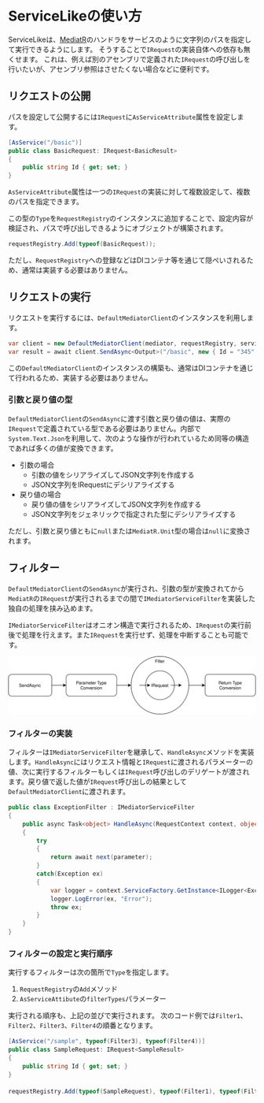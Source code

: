 # ServiceLikeの使い方

ServiceLikeは、[MediatR]のハンドラをサービスのように文字列のパスを指定して実行できるようにします。
そうすることで`IRequest`の実装自体への依存も無くせます。
これは、例えば別のアセンブリで定義された`IRequest`の呼び出しを行いたいが、アセンブリ参照はさせたくない場合などに便利です。

## リクエストの公開

パスを設定して公開するには`IRequest`に`AsServiceAttribute`属性を設定します。

```cs
[AsService("/basic")]
public class BasicRequest: IRequest<BasicResult>
{
    public string Id { get; set; }
}
```

`AsServiceAttribute`属性は一つの`IRequest`の実装に対して複数設定して、複数のパスを指定できます。

この型の`Type`を`RequestRegistry`のインスタンスに追加することで、設定内容が検証され、パスで呼び出しできるようにオブジェクトが構築されます。

```cs
requestRegistry.Add(typeof(BasicRequest));
```

ただし、`RequestRegistry`への登録などはDIコンテナ等を通じて隠ぺいされるため、通常は実装する必要はありません。

## リクエストの実行

リクエストを実行するには、`DefaultMediatorClient`のインスタンスを利用します。

```cs
var client = new DefaultMediatorClient(mediator, requestRegistry, serviceFactory);
var result = await client.SendAsync<Output>("/basic", new { Id = "345" });
```

この`DefaultMediatorClient`のインスタンスの構築も、通常はDIコンテナを通じて行われるため、実装する必要はありません。

### 引数と戻り値の型

`DefaultMediatorClient`の`SendAsync`に渡す引数と戻り値の値は、実際の`IRequest`で定義されている型である必要はありません。内部で`System.Text.Json`を利用して、次のような操作が行われているため同等の構造であれば多くの値が変換できます。

- 引数の場合
  - 引数の値をシリアライズしてJSON文字列を作成する
  - JSON文字列をIRequestにデシリアライズする
- 戻り値の場合
  - 戻り値の値をシリアライズしてJSON文字列を作成する
  - JSON文字列をジェネリックで指定された型にデシリアライズする

ただし、引数と戻り値ともに`null`または`MediatR.Unit`型の場合は`null`に変換されます。

## フィルター

`DefaultMediatorClient`の`SendAsync`が実行され、引数の型が変換されてから`MediatR`の`IRequest`が実行されるまでの間で`IMediatorServiceFilter`を実装した独自の処理を挟み込めます。

`IMediatorServiceFilter`はオニオン構造で実行されるため、`IRequest`の実行前後で処理を行えます。また`IRequest`を実行せず、処理を中断することも可能です。

![処理のシーケンス](./images/mediator_service_fileter_seq.drawio.svg)

### フィルターの実装

フィルターは`IMediatorServiceFilter`を継承して、`HandleAsync`メソッドを実装します。`HandleAsync`にはリクエスト情報と`IRequest`に渡されるパラメーターの値、次に実行するフィルターもしくは`IRequest`呼び出しのデリゲートが渡されます。戻り値で返した値が`IRequest`呼び出しの結果として`DefaultMediatorClient`に渡されます。

```cs
public class ExceptionFilter : IMediatorServiceFilter
{
    public async Task<object> HandleAsync(RequestContext context, object parameter, Func<object, Task<object>> next)
    {
        try
        {
            return await next(parameter);
        }
        catch(Exception ex)
        {
            var logger = context.ServiceFactory.GetInstance<ILogger<ExceptionFilter>>();
            logger.LogError(ex, "Error");
            throw ex;
        }
    }
}
```

### フィルターの設定と実行順序

実行するフィルターは次の箇所で`Type`を指定します。

1. `RequestRegistry`の`Add`メソッド
2. `AsServiceAttibute`の`filterTypes`パラメーター

実行される順序も、上記の並びで実行されます。
次のコード例では`Filter1`、`Filter2`、`Filter3`、`Filter4`の順番となります。

```cs
[AsService("/sample", typeof(Filter3), typeof(Filter4))]
public class SampleRequest: IRequest<SampleResult>
{
    public string Id { get; set; }
}

requestRegistry.Add(typeof(SampleRequest), typeof(Filter1), typeof(Filter2));
```

[MediatR]:https://github.com/jbogard/MediatR